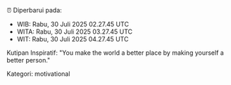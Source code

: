⏰ Diperbarui pada:
- WIB: Rabu, 30 Juli 2025 02.27.45 UTC
- WITA: Rabu, 30 Juli 2025 03.27.45 UTC
- WIT: Rabu, 30 Juli 2025 04.27.45 UTC

Kutipan Inspiratif:
"You make the world a better place by making yourself a better person."


Kategori: motivational

